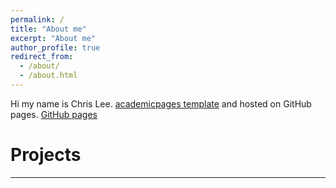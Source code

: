```yaml
---
permalink: /
title: "About me"
excerpt: "About me"
author_profile: true
redirect_from:
  - /about/
  - /about.html
---
```


Hi my name is Chris Lee. [academicpages template](https://github.com/academicpages/academicpages.github.io) and hosted on GitHub pages. [GitHub pages](https://pages.github.com)

# Projects

---
